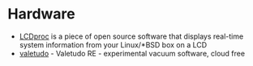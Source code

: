 # Hardware

- [LCDproc](lcdproc.org) is a piece of open source software that displays real-time system information from your Linux/*BSD box on a LCD
- [valetudo](https://github.com/rand256/valetudo) - Valetudo RE - experimental vacuum software, cloud free

